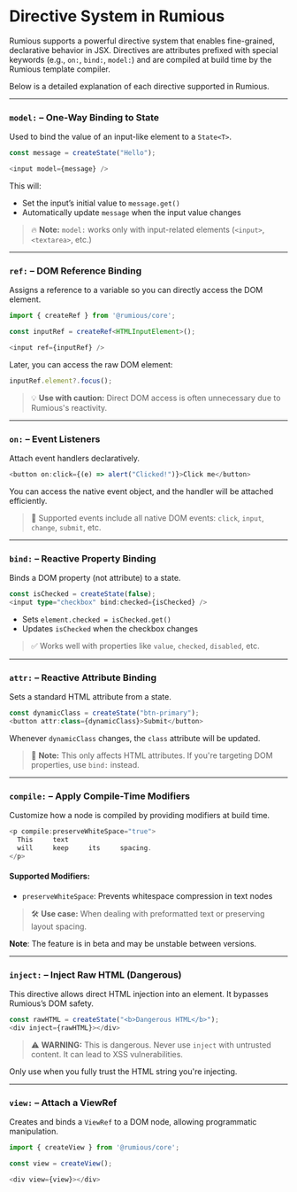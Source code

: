 # Directive System in Rumious

Rumious supports a powerful directive system that enables fine-grained, declarative behavior in JSX. Directives are attributes prefixed with special keywords (e.g., `on:`, `bind:`, `model:`) and are compiled at build time by the Rumious template compiler.

Below is a detailed explanation of each directive supported in Rumious.

---

### `model:` – One-Way Binding to State

Used to bind the value of an input-like element to a `State<T>`.

```ts
const message = createState("Hello");

<input model={message} />
```

This will:

- Set the input’s initial value to `message.get()`
- Automatically update `message` when the input value changes

> 🔥 **Note:** `model:` works only with input-related elements (`<input>`, `<textarea>`, etc.)

---

### `ref:` – DOM Reference Binding

Assigns a reference to a variable so you can directly access the DOM element.

```ts
import { createRef } from '@rumious/core';

const inputRef = createRef<HTMLInputElement>();

<input ref={inputRef} />
```

Later, you can access the raw DOM element:

```ts
inputRef.element?.focus();
```

> 💡 **Use with caution:** Direct DOM access is often unnecessary due to Rumious's reactivity.

---

### `on:` – Event Listeners

Attach event handlers declaratively.

```ts
<button on:click={(e) => alert("Clicked!")}>Click me</button>
```

You can access the native event object, and the handler will be attached efficiently.

> 📌 Supported events include all native DOM events: `click`, `input`, `change`, `submit`, etc.

---

### `bind:` – Reactive Property Binding

Binds a DOM property (not attribute) to a state.

```ts
const isChecked = createState(false);
<input type="checkbox" bind:checked={isChecked} />
```

- Sets `element.checked = isChecked.get()`
- Updates `isChecked` when the checkbox changes

> ✅ Works well with properties like `value`, `checked`, `disabled`, etc.

---

### `attr:` – Reactive Attribute Binding

Sets a standard HTML attribute from a state.

```ts
const dynamicClass = createState("btn-primary");
<button attr:class={dynamicClass}>Submit</button>
```

Whenever `dynamicClass` changes, the `class` attribute will be updated.

> 🚧 **Note:** This only affects HTML attributes. If you're targeting DOM properties, use `bind:` instead.

---

### `compile:` – Apply Compile-Time Modifiers

Customize how a node is compiled by providing modifiers at build time.

```ts
<p compile:preserveWhiteSpace="true">
  This     text
  will     keep     its     spacing.
</p>
```

#### Supported Modifiers:

- `preserveWhiteSpace`: Prevents whitespace compression in text nodes

> 🛠️ **Use case:** When dealing with preformatted text or preserving layout spacing.

**Note**: The feature is in beta and may be unstable between versions.

---

### `inject:` – Inject Raw HTML (Dangerous)

This directive allows direct HTML injection into an element. It bypasses Rumious’s DOM safety.

```ts
const rawHTML = createState("<b>Dangerous HTML</b>");
<div inject={rawHTML}></div>
```

> ⚠️ **WARNING:** This is dangerous. Never use `inject` with untrusted content. It can lead to XSS vulnerabilities.

Only use when you fully trust the HTML string you're injecting.

---

### `view:` – Attach a ViewRef

Creates and binds a `ViewRef` to a DOM node, allowing programmatic manipulation.

```ts
import { createView } from '@rumious/core';

const view = createView();

<div view={view}></div>
```
